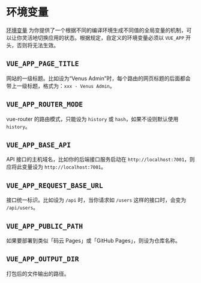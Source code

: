 # 环境变量

[环境变量](https://cli.vuejs.org/zh/guide/mode-and-env.html#模式) 为你提供了一个根据不同的编译环境生成不同值的全局变量的机制，可以让你灵活地切换应用的状态。根据规定，自定义的环境变量必须以 `VUE_APP` 开头，否则将无法生效。

## `VUE_APP_PAGE_TITLE`

网站的一级标题。比如设为“Venus Admin”时，每个路由的网页标题的后面都会带上一级标题，格式为：`xxx - Venus Admin`。

## `VUE_APP_ROUTER_MODE`

vue-router 的路由模式，只能设为 `history` 或 `hash`，如果不设则默认使用 `history`。

## `VUE_APP_BASE_API`

API 接口的主机域名，比如你的后端接口服务启动在 `http://localhost:7001`，则应将此变量设为 `http://localhost:7001`。

## `VUE_APP_REQUEST_BASE_URL`

接口统一标识。比如设为 `/api` 时，当你请求如 `/users` 这样的接口时，会变为 `/api/users`。

## `VUE_APP_PUBLIC_PATH`

如果要部署到类似「码云 Pages」或「GitHub Pages」，则设为仓库名称。

## `VUE_APP_OUTPUT_DIR`

打包后的文件输出的路径。
